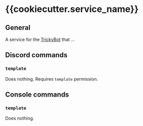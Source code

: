 # {{cookiecutter.service_name}}

## General

A service for the [TrickyBot](https://github.com/TrickyBestia/TrickyBot) that ...

## Discord commands

### `template`

Does nothing.
Requires `template` permission.

## Console commands

### `template`

Does nothing.
